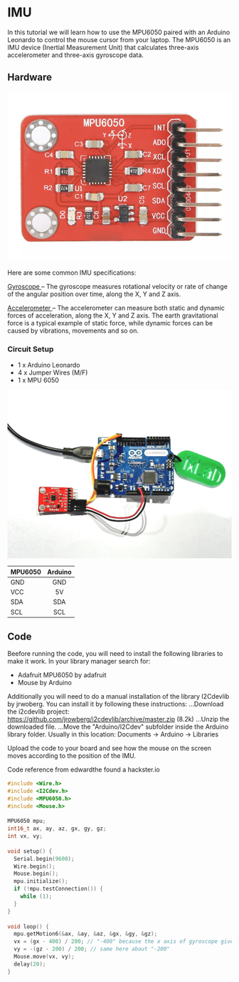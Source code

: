 # IMU

In this tutorial we will learn how to use the MPU6050 paired with an Arduino Leonardo to control the mouse cursor from your laptop.
The MPU6050 is an IMU device (Inertial Measurement Unit) that calculates three-axis accelerometer and three-axis gyroscope data.


## Hardware
![Image the MPU6050](./Images/MPU-6050.png)

Here are some common IMU specifications:

<u>Gyroscope </u> – The gyroscope measures rotational velocity or rate of change of the angular position over time, along the X, Y and Z axis. 

<u>Accelerometer </u> – The accelerometer can measure both static and dynamic forces of acceleration, along the X, Y and Z axis. The earth gravitational force is a typical example of static force, while dynamic forces can be caused by vibrations, movements and so on.


### Circuit Setup

* 1 x Arduino Leonardo
* 4 x Jumper Wires (M/F)
* 1 x MPU 6050

 ![Image of MPU6050 Diagram](./Images/MPU6050_circuit.jpeg)


|MPU6050    | Arduino        | 
| ------------- |:-------------:| 
| GND     | GND | 
| VCC     | 5V     |   
| SDA |  SDA   | 
| SCL | SCL      | 


## Code
Beefore running the code, you will need to install the following libraries to make it work. In your library manager search for:
- Adafruit MPU6050 by adafruit
- Mouse by Arduino
  
Additionally you will need to do a manual installation of the library I2Cdevlib by jrwoberg. You can install it by following these instructions:
...Download the i2cdevlib project: https://github.com/jrowberg/i2cdevlib/archive/master.zip (8.2k)
...Unzip the downloaded file.
...Move the "Arduino/I2Cdev" subfolder inside the Arduino library folder. Usually in this location: Documents -> Arduino -> Libraries


Upload the code to your board and see how the mouse on the screen moves according to the position of the IMU. 

Code reference from edwardthe found a hackster.io

```C++
#include <Wire.h>
#include <I2Cdev.h>
#include <MPU6050.h>
#include <Mouse.h>

MPU6050 mpu;
int16_t ax, ay, az, gx, gy, gz;
int vx, vy;

void setup() {
  Serial.begin(9600);
  Wire.begin();
  Mouse.begin();
  mpu.initialize();
  if (!mpu.testConnection()) {
    while (1);
  }
}

void loop() {
  mpu.getMotion6(&ax, &ay, &az, &gx, &gy, &gz);
  vx = (gx - 400) / 200; // "-400" because the x axis of gyroscope give values about -350 while it's not moving. Change this value if you get something different using the TEST code, chacking if there are values far from zero.
  vy = -(gz - 200) / 200; // same here about "-200"
  Mouse.move(vx, vy);
  delay(20);
}
```

